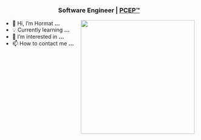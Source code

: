 <h3 align="center">Software Engineer | <a href="https://www.credly.com/badges/fbd8acce-0b4a-469b-ba9c-ec58303f79f5/public_url">PCEP™</a></h3>
<img align='right' width = "300" src = "https://i.giphy.com/media/v1.Y2lkPTc5MGI3NjExNXFsZWFrYmx6Y3k5ZzV5bHo4aW44NDNiazliOWltejR6czlhZnpjbiZlcD12MV9pbnRlcm5hbF9naWZfYnlfaWQmY3Q9Zw/2vB2oTE8eYuV2Ze4ZU/giphy.gif">

- 👋 Hi, I’m Hormat **...**
- 💡 Currently learning **...**
- 👀 I’m interested in **...**
- 📫 How to contact me **...**

